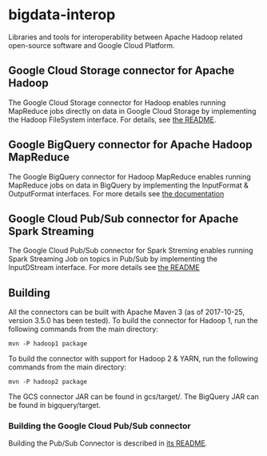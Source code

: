 # bigdata-interop

Libraries and tools for interoperability between Apache Hadoop related
open-source software and Google Cloud Platform.

## Google Cloud Storage connector for Apache Hadoop

The Google Cloud Storage connector for Hadoop enables running MapReduce jobs
directly on data in Google Cloud Storage by implementing the Hadoop FileSystem
interface. For details, see [the README](gcs/README.md).

## Google BigQuery connector for Apache Hadoop MapReduce

The Google BigQuery connector for Hadoop MapReduce enables running MapReduce
jobs on data in BigQuery by implementing the InputFormat & OutputFormat
interfaces. For more details see [the documentation](
https://cloud.google.com/dataproc/docs/concepts/connectors/bigquery)

## Google Cloud Pub/Sub connector for Apache Spark Streaming

The Google Cloud Pub/Sub connector for Spark Streming enables running Spark
Streaming Job on topics in Pub/Sub by implementing the InputDStream
interface. For more details see [the README](pubsub/README.md)

## Building

All the connectors can be built with Apache Maven 3 (as of 2017-10-25,
version 3.5.0 has been tested). To build the connector for Hadoop 1,
run the following commands from the main directory:

    mvn -P hadoop1 package

To build the connector with support for Hadoop 2 & YARN, run the following
commands from the main directory:

    mvn -P hadoop2 package

The GCS connector JAR can be found in gcs/target/. The BigQuery JAR can be
found in bigquery/target.

### Building the Google Cloud Pub/Sub connector

Building the Pub/Sub Connector is described in [its
README](pubsub/README.md#building-and-testing).
